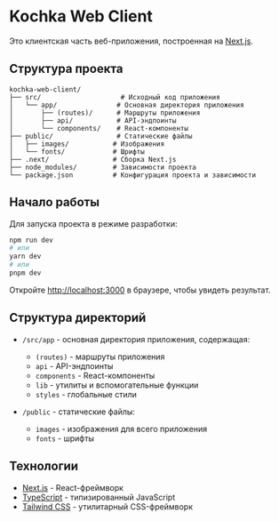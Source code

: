 # Kochka Web Client

Это клиентская часть веб-приложения, построенная на [Next.js](https://nextjs.org).

## Структура проекта

```
kochka-web-client/
├── src/                    # Исходный код приложения
│   └── app/               # Основная директория приложения
│       ├── (routes)/      # Маршруты приложения
│       ├── api/           # API-эндпоинты
│       └── components/    # React-компоненты
├── public/                # Статические файлы
│   ├── images/           # Изображения
│   └── fonts/            # Шрифты
├── .next/                # Сборка Next.js
├── node_modules/         # Зависимости проекта
└── package.json          # Конфигурация проекта и зависимости
```

## Начало работы

Для запуска проекта в режиме разработки:

```bash
npm run dev
# или
yarn dev
# или
pnpm dev
```

Откройте [http://localhost:3000](http://localhost:3000) в браузере, чтобы увидеть результат.

## Структура директорий

- `/src/app` - основная директория приложения, содержащая:
  - `(routes)` - маршруты приложения
  - `api` - API-эндпоинты
  - `components` - React-компоненты
  - `lib` - утилиты и вспомогательные функции
  - `styles` - глобальные стили

- `/public` - статические файлы:
  - `images` - изображения для всего приложения
  - `fonts` - шрифты

## Технологии

- [Next.js](https://nextjs.org) - React-фреймворк
- [TypeScript](https://www.typescriptlang.org) - типизированный JavaScript
- [Tailwind CSS](https://tailwindcss.com) - утилитарный CSS-фреймворк


